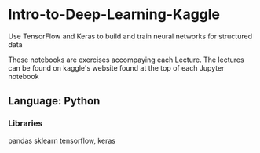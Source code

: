 # Intro-to-Deep-Learning-Kaggle
Use TensorFlow and Keras to build and train neural networks for structured data

These notebooks are exercises accompaying each Lecture. 
The lectures can be found on kaggle's website found at the top of each Jupyter notebook

## Language: Python
### Libraries
pandas
sklearn
tensorflow, keras

